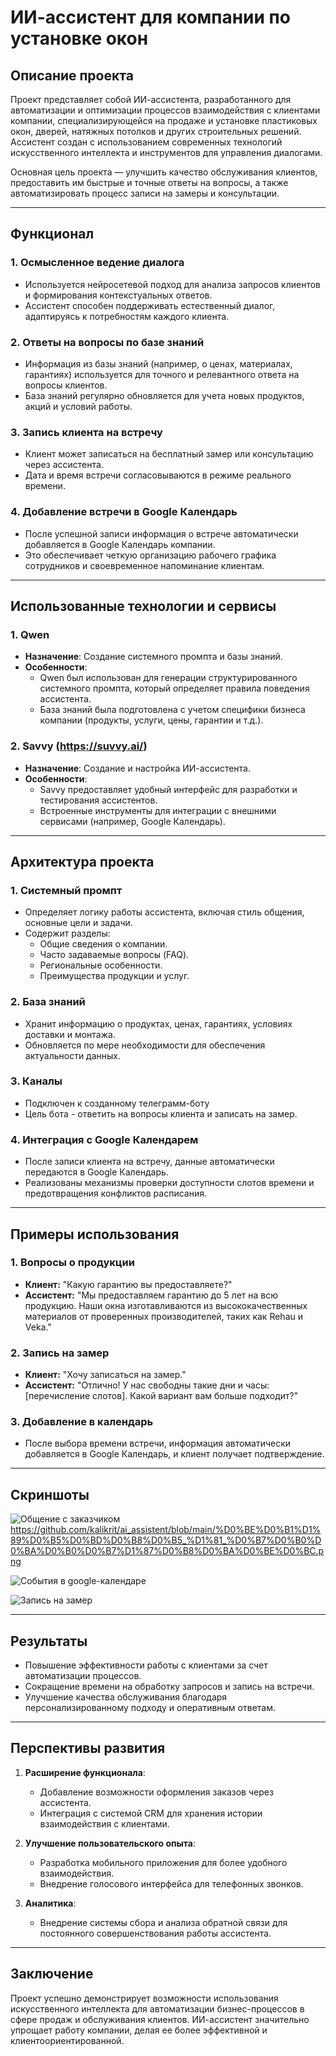 # ИИ-ассистент для компании по установке окон

## Описание проекта

Проект представляет собой ИИ-ассистента, разработанного для автоматизации и оптимизации процессов взаимодействия с клиентами компании, специализирующейся на продаже и установке пластиковых окон, дверей, натяжных потолков и других строительных решений. Ассистент создан с использованием современных технологий искусственного интеллекта и инструментов для управления диалогами.

Основная цель проекта — улучшить качество обслуживания клиентов, предоставить им быстрые и точные ответы на вопросы, а также автоматизировать процесс записи на замеры и консультации.

---

## Функционал

### 1. **Осмысленное ведение диалога**
   - Используется нейросетевой подход для анализа запросов клиентов и формирования контекстуальных ответов.
   - Ассистент способен поддерживать естественный диалог, адаптируясь к потребностям каждого клиента.

### 2. **Ответы на вопросы по базе знаний**
   - Информация из базы знаний (например, о ценах, материалах, гарантиях) используется для точного и релевантного ответа на вопросы клиентов.
   - База знаний регулярно обновляется для учета новых продуктов, акций и условий работы.

### 3. **Запись клиента на встречу**
   - Клиент может записаться на бесплатный замер или консультацию через ассистента.
   - Дата и время встречи согласовываются в режиме реального времени.

### 4. **Добавление встречи в Google Календарь**
   - После успешной записи информация о встрече автоматически добавляется в Google Календарь компании.
   - Это обеспечивает четкую организацию рабочего графика сотрудников и своевременное напоминание клиентам.

---

## Использованные технологии и сервисы

### 1. **Qwen**
   - **Назначение**: Создание системного промпта и базы знаний.
   - **Особенности**:
     - Qwen был использован для генерации структурированного системного промпта, который определяет правила поведения ассистента.
     - База знаний была подготовлена с учетом специфики бизнеса компании (продукты, услуги, цены, гарантии и т.д.).

### 2. **Savvy (https://suvvy.ai/)**
   - **Назначение**: Создание и настройка ИИ-ассистента.
   - **Особенности**:
     - Savvy предоставляет удобный интерфейс для разработки и тестирования ассистентов.
     - Встроенные инструменты для интеграции с внешними сервисами (например, Google Календарь).

---

## Архитектура проекта

### 1. **Системный промпт**
   - Определяет логику работы ассистента, включая стиль общения, основные цели и задачи.
   - Содержит разделы:
     - Общие сведения о компании.
     - Часто задаваемые вопросы (FAQ).
     - Региональные особенности.
     - Преимущества продукции и услуг.

### 2. **База знаний**
   - Хранит информацию о продуктах, ценах, гарантиях, условиях доставки и монтажа.
   - Обновляется по мере необходимости для обеспечения актуальности данных.

### 3. **Каналы**
   - Подключен к созданному телеграмм-боту
   - Цель бота - ответить на вопросы клиента и записать на замер.

### 4. **Интеграция с Google Календарем**
   - После записи клиента на встречу, данные автоматически передаются в Google Календарь.
   - Реализованы механизмы проверки доступности слотов времени и предотвращения конфликтов расписания.

---

## Примеры использования

### 1. **Вопросы о продукции**
   - **Клиент:** "Какую гарантию вы предоставляете?"
   - **Ассистент:** "Мы предоставляем гарантию до 5 лет на всю продукцию. Наши окна изготавливаются из высококачественных материалов от проверенных производителей, таких как Rehau и Veka."

### 2. **Запись на замер**
   - **Клиент:** "Хочу записаться на замер."
   - **Ассистент:** "Отлично! У нас свободны такие дни и часы: [перечисление слотов]. Какой вариант вам больше подходит?"

### 3. **Добавление в календарь**
   - После выбора времени встречи, информация автоматически добавляется в Google Календарь, и клиент получает подтверждение.

---

## Скриншоты
![Общение с заказчиком](https://github.com/kalikrit/ai_assistent/blob/main/%D0%BE%D0%B1%D1%89%D0%B5%D0%BD%D0%B8%D0%B5_%D1%81_%D0%B7%D0%B0%D0%BA%D0%B0%D0%B7%D1%87%D0%B8%D0%BA%D0%BE%D0%BC.png)  https://github.com/kalikrit/ai_assistent/blob/main/%D0%BE%D0%B1%D1%89%D0%B5%D0%BD%D0%B8%D0%B5_%D1%81_%D0%B7%D0%B0%D0%BA%D0%B0%D0%B7%D1%87%D0%B8%D0%BA%D0%BE%D0%BC.png  

![События в google-календаре](https://github.com/kalikrit/ai_assistent/blob/main/%D1%81%D0%BE%D0%B1%D1%8B%D1%82%D0%B8%D1%8F_%D0%B2_%D0%BA%D0%B0%D0%BB%D0%B5%D0%BD%D0%B4%D0%B0%D1%80%D0%B5.png)  

![Запись на замер](https://github.com/kalikrit/ai_assistent/blob/main/%D0%B7%D0%B0%D0%BF%D0%B8%D1%81%D1%8C_%D0%BD%D0%B0_%D0%B7%D0%B0%D0%BC%D0%B5%D1%80.png)

---

## Результаты

- Повышение эффективности работы с клиентами за счет автоматизации процессов.
- Сокращение времени на обработку запросов и запись на встречи.
- Улучшение качества обслуживания благодаря персонализированному подходу и оперативным ответам.

---

## Перспективы развития

1. **Расширение функционала**:
   - Добавление возможности оформления заказов через ассистента.
   - Интеграция с системой CRM для хранения истории взаимодействия с клиентами.

2. **Улучшение пользовательского опыта**:
   - Разработка мобильного приложения для более удобного взаимодействия.
   - Внедрение голосового интерфейса для телефонных звонков.

3. **Аналитика**:
   - Внедрение системы сбора и анализа обратной связи для постоянного совершенствования работы ассистента.

---

## Заключение

Проект успешно демонстрирует возможности использования искусственного интеллекта для автоматизации бизнес-процессов в сфере продаж и обслуживания клиентов. ИИ-ассистент значительно упрощает работу компании, делая ее более эффективной и клиентоориентированной.
